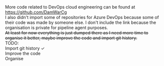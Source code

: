 More code related to DevOps cloud engineering can be found at https://github.com/DamWarCg <br/>
I also didn't import some of repositories for Azure DevOps because some of their code was made by someone else. I don't include the link because the organisation is private for pipeline agent purposes.<br/>
~~At least for now everything is just dumped there as I need more time to organise it better, maybe improve the code and import git history.<br/>~~
TODO:</br>
Import git history	✓</br>
Improve the code	</br>
Organise		</br>
